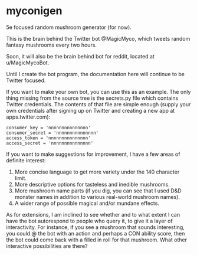 # myconigen
5e focused random mushroom generator (for now).

This is the brain behind the Twitter bot @MagicMyco, which tweets random fantasy mushrooms every two hours. 

Soon, it will also be the brain behind bot for reddit, located at u/MagicMycoBot. 

Until I create the bot program, the documentation here will continue to be Twitter focused.

If you want to make your own bot, you can use this as an example. The only thing missing from the source tree is the secrets.py file which contains Twitter credentials. The contents of that file are simple enough (supply your own credentials after signing up on Twitter and creating a new app at apps.twitter.com):

```
consumer_key = 'nnnnnnnnnnnnnnn'
consumer_secret = 'nnnnnnnnnnnnnnn'
access_token = 'nnnnnnnnnnnnnnn'
access_secret = 'nnnnnnnnnnnnnnn'
```

If you want to make suggestions for improvement, I have a few areas of definite interest:

1. More concise language to get more variety under the 140 character limit.
2. More descriptive options for tasteless and inedible mushrooms.
3. More mushroom name parts (if you dig, you can see that I used D&D monster names in addition to various real-world mushroom names).
4. A wider range of possible magical and/or mundane effects.

As for extensions, I am inclined to see whether and to what extent I can have the bot autorespond to people who query it, to give it a layer of interactivity. For instance, if you see a mushroom that sounds interesting, you could @ the bot with an action and perhaps a CON ability score, then the bot could come back with a filled in roll for that mushroom. What other interactive possibilities are there?
